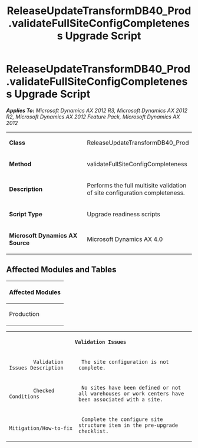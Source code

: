 ﻿---
title: ReleaseUpdateTransformDB40_Prod.validateFullSiteConfigCompleteness Upgrade Script
TOCTitle: ReleaseUpdateTransformDB40_Prod.validateFullSiteConfigCompleteness Upgrade Script
ms:assetid: 07ee9438-cbd2-570d-2130-fe542672cd21
ms:mtpsurl: https://msdn.microsoft.com/en-us/library/JJ684772(v=AX.60)
ms:contentKeyID: 49706468
ms.date: 05/18/2015
mtps_version: v=AX.60
---

# ReleaseUpdateTransformDB40\_Prod.validateFullSiteConfigCompleteness Upgrade Script 


_**Applies To:** Microsoft Dynamics AX 2012 R3, Microsoft Dynamics AX 2012 R2, Microsoft Dynamics AX 2012 Feature Pack, Microsoft Dynamics AX 2012_

<table>
<colgroup>
<col style="width: 50%" />
<col style="width: 50%" />
</colgroup>
<tbody>
<tr class="odd">
<td><p><strong>Class</strong></p></td>
<td><p>ReleaseUpdateTransformDB40_Prod</p></td>
</tr>
<tr class="even">
<td><p><strong>Method</strong></p></td>
<td><p>validateFullSiteConfigCompleteness</p></td>
</tr>
<tr class="odd">
<td><p><strong>Description</strong></p></td>
<td><p>Performs the full multisite validation of site configuration completeness.</p></td>
</tr>
<tr class="even">
<td><p><strong>Script Type</strong></p></td>
<td><p>Upgrade readiness scripts</p></td>
</tr>
<tr class="odd">
<td><p><strong>Microsoft Dynamics AX Source</strong></p></td>
<td><p>Microsoft Dynamics AX 4.0</p></td>
</tr>
</tbody>
</table>


## Affected Modules and Tables

<table>
<colgroup>
<col style="width: 100%" />
</colgroup>
<thead>
<tr class="header">
<th><p>Affected Modules</p></th>
</tr>
</thead>
<tbody>
<tr class="odd">
<td><p>Production</p></td>
</tr>
</tbody>
</table>


<table xmlns="http://www.w3.org/1999/xhtml">
              <tr><th colspan="2">
		
   <p>
   
	 Validation Issues
  </p>
  </th></tr>
              <tr><td>
		
   <p>
   
	 
            Validation Issues Description
          
  </p>
  </td><td>
		
   <p>
   
	 The site configuration is not complete.
  </p>
  </td></tr>
              <tr><td>
		
   <p>
   
	 
            Checked Conditions
          
  </p>
  </td><td>
		
   <p>
   
	 No sites have been defined or not all warehouses or work centers have been associated with a site.
  </p>
  </td></tr>
              <tr><td>
		
   <p>
   
	 
            Mitigation/How-to-fix
          
  </p>
  </td><td>
		
   <p>
   
	 Complete the configure site structure item in the pre-upgrade checklist.
  </p>
  </td></tr>
            </table>

  


